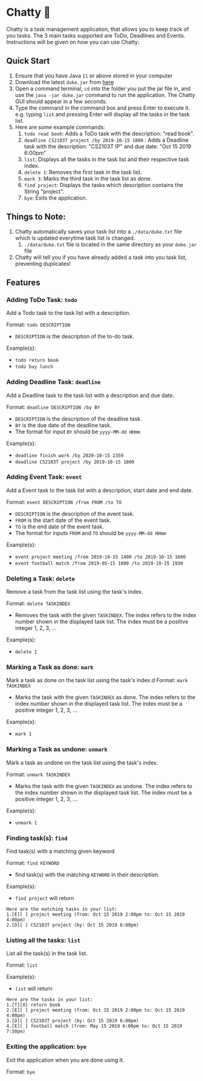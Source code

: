 # Chatty 👾

Chatty is a task management application, that allows you to keep track of you tasks. The 3 main tasks supported are ToDo, Deadlines and Events. Instructions will be given on how you can use Chatty:

## Quick Start
1. Ensure that you have Java `11` or above stored in your computer
2. Download the latest `duke.jar` from [here](https://github.com/AlyssaPng/ip/releases/tag/A-Release)
3. Open a command terminal, `cd` into the folder you put the jar file in, and use the `java -jar duke.jar` command to run the application. The Chatty GUI should appear in a few seconds.
4. Type the command in the command box and press Enter to execute it.  e.g. typing `list` and pressing Enter will display all the tasks in the task list.
5. Here are some example commands:
   1. `todo read book`: Adds a ToDo task with the description: "read book".
   2. `deadline CS2103T project /by 2019-10-15 1800` : Adds a Deadline task with the description: "CS2103T IP" and due date: "Oct 15 2019 6:00pm"
   3. `list`: Displays all the tasks in the task list and their respective task index.
   4. `delete 1`: Removes the first task in the task list.
   5. `mark 3`: Marks the third task in the task list as done.
   6. `find project`: Displays the tasks which description contains the String "project".
   7. `bye`: Exits the application.

## Things to Note:
1. Chatty automatically saves your task list into a `./data/duke.txt` file which is updated everytime task list is changed.
   1. `./data/duke.txt` file is located in the same directory as your `duke.jar` file
2. Chatty will tell you if you have already added a task into you task list, preventing duplicates!

## Features
### Adding ToDo Task: `todo`
Add a Todo task to the task list with a description.

Format: `todo DESCRIPTION`
* `DESCRIPTION` is the description of the to-do task.

Example(s):
- `todo return book`
- `todo buy lunch`

### Adding Deadline Task: `deadline`
Add a Deadline task to the task list with a description and due date.

Format: `deadline DESCRIPTION /by BY`
* `DESCRIPTION` is the description of the deadline task.
* `BY` is the due date of the deadline task.
* The format for input `BY` should be  `yyyy-MM-dd HHmm`

Example(s):
- `deadline finish work /by 2020-10-15 2359`
- `deadline CS2103T project /by 2019-10-15 1800`

### Adding Event Task: `event`
Add a Event task to the task list with a description, start date and end date.

Format: `event DESCRIPTION /from FROM /to TO`
* `DESCRIPTION` is the description of the event task.
* `FROM` is the start date of the event task.
* `TO` is the end date of the event task.
* The format for inputs `FROM` and `TO` should be  `yyyy-MM-dd HHmm`

Example(s):
- `event project meeting /from 2019-10-15 1400 /to 2019-10-15 1600`
- `event football match /from 2019-05-15 1800 /to 2019-10-15 1930`

### Deleting a Task: `delete`
Remove a task from the task list using the task's index.

Format: `delete TASKINDEX`
* Removes the task with the given `TASKINDEX`. The index refers to the index number shown in the displayed task list. The index must be a positive integer 1, 2, 3, …

Example(s):
- `delete 1`

### Marking a Task as done: `mark`
Mark a task as done on the task list using the task's index.d
Format: `mark TASKINDEX`
* Marks the task with the given `TASKINDEX` as done. The index refers to the index number shown in the displayed task list. The index must be a positive integer 1, 2, 3, …

Example(s):
- `mark 1`

### Marking a Task as undone: `unmark`
Mark a task as undone on the task list using the task's index.

Format: `unmark TASKINDEX`
* Marks the task with the given `TASKINDEX` as undone. The index refers to the index number shown in the displayed task list. The index must be a positive integer 1, 2, 3, …

Example(s):
- `unmark 1`

### Finding task(s): `find`
Find task(s) with a matching given keyword

Format: `find KEYWORD`
* find task(s) with the matching `KEYWORD` in their description.

Example(s):
- `find project` will return
```
Here are the matching tasks in your list:
1.[E][ ] project meeting (from: Oct 15 2019 2:00pm to: Oct 15 2019 4:00pm)
2.[D][ ] CS2103T project (by: Oct 15 2019 6:00pm)
```

### Listing all the tasks: `list`
List all the task(s) in the task list.

Format: `list`

Example(s):
- `list` will return
```
Here are the tasks in your list:
1.[T][X] return book
2.[E][ ] project meeting (from: Oct 15 2019 2:00pm to: Oct 15 2019 4:00pm)
3.[D][ ] CS2103T project (by: Oct 15 2019 6:00pm)
4.[E][ ] football match (from: May 15 2019 6:00pm to: Oct 15 2019 7:30pm)
```

### Exiting the application: `bye`
Exit the application when you are done using it.

Format: `bye`

